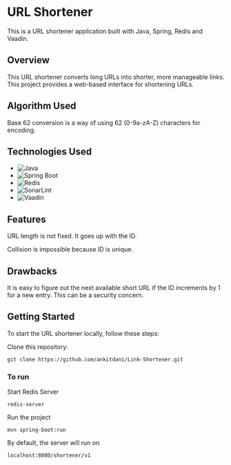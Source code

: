 # URL Shortener

This is a URL shortener application built with Java, Spring, Redis and Vaadin.

## Overview

This URL shortener converts long URLs into shorter, more manageable links. This project provides a web-based interface for shortening URLs.

## Algorithm Used

Base 62 conversion is a way of using 62 (0-9a-zA-Z) characters for encoding.

## Technologies Used

- ![Java](https://img.shields.io/badge/Java-Latest-orange)
- ![Spring Boot](https://img.shields.io/badge/Spring%20Boot-Latest-brightgreen)
- ![Redis](https://img.shields.io/badge/Redis-Latest-red)
- ![SonarLint](https://img.shields.io/badge/SonarLint-Latest-yellow)
- ![Vaadin](https://img.shields.io/badge/Vaadin-Latest-blue)

## Features

URL length is not fixed. It goes up with the ID.

Collision is impossible because ID is unique. 

## Drawbacks

It is easy to figure out the next available short URL if the ID increments by 1 for a new entry. This can be a security concern. 

## Getting Started

To start the URL shortener locally, follow these steps:

Clone this repository:

```
git clone https://github.com/ankitdani/Link-Shortener.git
```

### To run

Start Redis Server
```
redis-server
```

Run the project
```
mvn spring-boot:run
```

By default, the server will run on 
```
localhost:8080/shortener/v1
```
